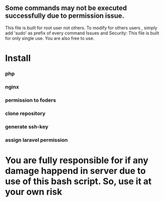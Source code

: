 ## Some commands may not be executed successfully due to permission issue.
 This file is built for root user not others. To modify for others users , simply add 'sudo' as prefix
 of every command
 Issues and Security: This file is built for only single use. You are also free to use.
 
 # Install
 ### php
 ### nginx
 ### permission to  foders
 ### clone repository
 ### generate ssh-key
 ### assign laravel permission
 
 # You are fully responsible for if any damage happend in server due to use of this bash script. So, use it at your own risk
